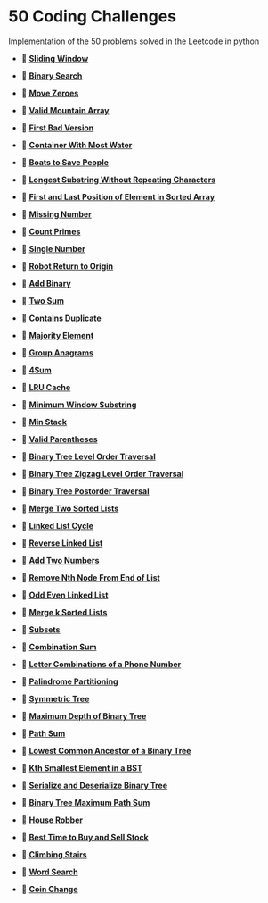 # **50 Coding Challenges**
Implementation of the 50 problems solved in the Leetcode in python

- 📝 [**Sliding Window**](sliding_window.ipynb)
  
- 📝 [**Binary Search**](binary_search.ipynb)
  
- 📝 [**Move Zeroes**](Move_Zeroes.ipynb)

- 📝 [**Valid Mountain Array**](Valid_Mountain_Array.ipynb)

- 📝 [**First Bad Version**](First_Bad_Version.ipynb)

- 📝 [**Container With Most Water**](Container_With_Most_Water.ipynb)

- 📝 [**Boats to Save People**](Boats_to_Save_People.ipynb)

- 📝 [**Longest Substring Without Repeating Characters**](Longest_Substring_Without_Repeating_Characters.ipynb)

- 📝 [**First and Last Position of Element in Sorted Array**](First_and_Last_Position_of_Element_in_Sorted_Array.ipynb)

- 📝 [**Missing Number**](Missing_Number.ipynb)

- 📝 [**Count Primes**](Count_Primes.ipynb)

- 📝 [**Single Number**](Single_Number.ipynb)

- 📝 [**Robot Return to Origin**](Robot_Return_to_Origin.ipynb)

- 📝 [**Add Binary**](Add_Binary.ipynb)

- 📝 [**Two Sum**](Two_Sum.ipynb)

- 📝 [**Contains Duplicate**](Contains_Duplicate.ipynb)

- 📝 [**Majority Element**](Majority_Element.ipynb)

- 📝 [**Group Anagrams**](Group_Anagrams.ipynb)

- 📝 [**4Sum**](4Sum.ipynb)

- 📝 [**LRU Cache**](LRU_Cache.ipynb)

- 📝 [**Minimum Window Substring**](Minimum_Window_Substring.ipynb)

- 📝 [**Min Stack**](Min_Stack.ipynb)

- 📝 [**Valid Parentheses**](Valid_Parentheses.ipynb)

- 📝 [**Binary Tree Level Order Traversal**](Binary_Tree_Level_Order_Traversal.ipynb)

- 📝 [**Binary Tree Zigzag Level Order Traversal**](Binary_Tree_Zigzag_Level_Order_Traversal.ipynb)

- 📝 [**Binary Tree Postorder Traversal**](Binary_Tree_Postorder_Traversal.ipynb)

- 📝 [**Merge Two Sorted Lists**](Merge_Two_Sorted_Lists.ipynb)

- 📝 [**Linked List Cycle**](Linked_List_Cycle.ipynb)

- 📝 [**Reverse Linked List**](Reverse_Linked_List.ipynb)

- 📝 [**Add Two Numbers**](Add_Two_Numbers.ipynb)

- 📝 [**Remove Nth Node From End of List**](Remove_Nth_Node_From_End_of_List.ipynb)

- 📝 [**Odd Even Linked List**](Odd_Even_Linked_List.ipynb)

- 📝 [**Merge k Sorted Lists**](Merge_k_Sorted_Lists.ipynb)

- 📝 [**Subsets**](Subsets.ipynb)

- 📝 [**Combination Sum**](Combination_Sum.ipynb)

- 📝 [**Letter Combinations of a Phone Number**](Letter_Combinations_of_a_Phone_Number.ipynb)

- 📝 [**Palindrome Partitioning**](Palindrome_Partitioning.ipynb)

- 📝 [**Symmetric Tree**](Symmetric_Tree.ipynb)

- 📝 [**Maximum Depth of Binary Tree**](Maximum_Depth_of_Binary_Tree.ipynb)

- 📝 [**Path Sum**](Path_Sum.ipynb)

- 📝 [**Lowest Common Ancestor of a Binary Tree**](Lowest_Common_Ancestor_of_a_Binary_Tree.ipynb)

- 📝 [**Kth Smallest Element in a BST**](Kth_Smallest_Element_in_a_BST.ipynb)

- 📝 [**Serialize and Deserialize Binary Tree**](Serialize_Deserialize_BTree.ipynb)

- 📝 [**Binary Tree Maximum Path Sum**](Binary_Tree_Maximum_Path_Sum.ipynb)

- 📝 [**House Robber**](House_Robber.ipynb)

- 📝 [**Best Time to Buy and Sell Stock**](Best_Time_to_Buy_and_Sell_Stock.ipynb)

- 📝 [**Climbing Stairs**](Climbing_Stairs.ipynb)

- 📝 [**Word Search**](Word_Search.ipynb)

- 📝 [**Coin Change**](Coin_Change.ipynb)








